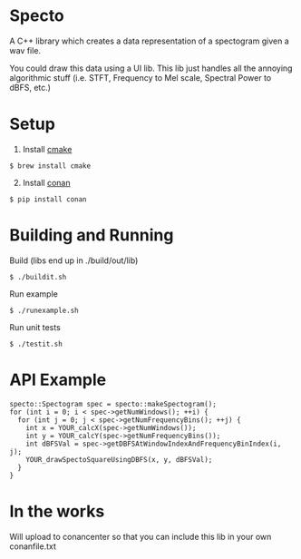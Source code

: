 # Specto

A C++ library which creates a data representation of a spectogram given a wav file.

You could draw this data using a UI lib. This lib just handles all the annoying
algorithmic stuff (i.e. STFT, Frequency to Mel scale, Spectral Power to dBFS, etc.)

# Setup

1. Install [cmake](https://cmake.org/install/)
```
$ brew install cmake
```

2. Install [conan](https://docs.conan.io/2/installation.html)
```
$ pip install conan
```

# Building and Running

Build (libs end up in ./build/out/lib)
```
$ ./buildit.sh
```
Run example
```
$ ./runexample.sh
```
Run unit tests
```
$ ./testit.sh
```

# API Example

```
specto::Spectogram spec = specto::makeSpectogram();
for (int i = 0; i < spec->getNumWindows(); ++i) {
  for (int j = 0; j < spec->getNumFrequencyBins(); ++j) {
    int x = YOUR_calcX(spec->getNumWindows());
    int y = YOUR_calcY(spec->getNumFrequencyBins());
    int dBFSVal = spec->getDBFSAtWindowIndexAndFrequencyBinIndex(i, j);
    YOUR_drawSpectoSquareUsingDBFS(x, y, dBFSVal);
  }
}
```

# In the works
Will upload to conancenter so that you can include this lib in your own conanfile.txt